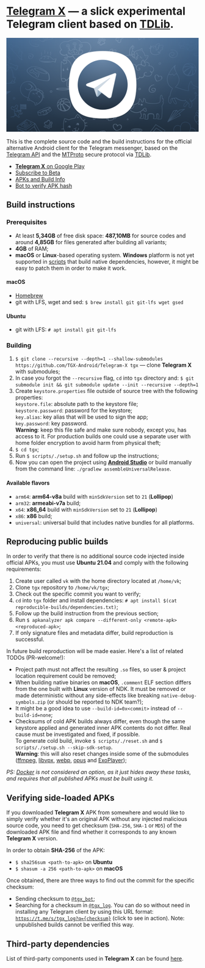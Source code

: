 # [Telegram X](https://play.google.com/store/apps/details?id=org.thunderdog.challegram) — a slick experimental Telegram client based on [TDLib](https://core.telegram.org/tdlib).

![Telegram X](/images/feature.png)

This is the complete source code and the build instructions for the official alternative Android client for the Telegram messenger, based on the [Telegram API](https://core.telegram.org/api) and the [MTProto](https://core.telegram.org/mtproto) secure protocol via [TDLib](https://github.com/TGX-Android/tdlib).

* [**Telegram X** on Google Play](http://play.google.com/store/apps/details?id=org.thunderdog.challegram)
* [Subscribe to Beta](https://play.google.com/apps/testing/org.thunderdog.challegram)
* [APKs and Build Info](https://t.me/tgx_log)
* [Bot to verify APK hash](https://t.me/tgx_bot)

## Build instructions

### Prerequisites

* At least **5,34GB** of free disk space: **487,10MB** for source codes and around **4,85GB** for files generated after building all variants;
* **4GB** of RAM;
* **macOS** or **Linux**-based operating system. **Windows** platform is not yet supported in [scripts](/scripts) that build native dependencies, however, it might be easy to patch them in order to make it work.

#### macOS

* [Homebrew](https://brew.sh)
* git with LFS, wget and sed: `$ brew install git git-lfs wget gsed` 

#### Ubuntu

* git with LFS: `# apt install git git-lfs`

### Building

1. `$ git clone --recursive --depth=1 --shallow-submodules https://github.com/TGX-Android/Telegram-X tgx` — clone **Telegram X** with submodules;
2. In case you forgot the `--recursive` flag, `cd` into `tgx` directory and: `$ git submodule init && git submodule update --init --recursive --depth=1` 
3. Create `keystore.properties` file outside of source tree with the following properties:<br/>`keystore.file`: absolute path to the keystore file;<br/>`keystore.password`: password for the keystore;<br/>`key.alias`: key alias that will be used to sign the app;<br/>`key.password`: key password.<br/>**Warning**: keep this file safe and make sure nobody, except you, has access to it. For production builds one could use a separate user with home folder encryption to avoid harm from physical theft;
4. `$ cd tgx`;
5. Run `$ scripts/./setup.sh` and follow up the instructions;
6. Now you can open the project using **[Android Studio](https://developer.android.com/studio/)** or build manually from the command line: `./gradlew assembleUniversalRelease`.

#### Available flavors

* `arm64`: **arm64-v8a** build with `minSdkVersion` set to `21` (**Lollipop**) 
* `arm32`: **armeabi-v7a** build;
* `x64`: **x86_64** build with `minSdkVersion` set to `21` (**Lollipop**)
* `x86`: **x86** build;
* `universal`: universal build that includes native bundles for all platforms.

## Reproducing public builds

In order to verify that there is no additional source code injected inside official APKs, you must use **Ubuntu 21.04** and comply with the following requirements:

1. Create user called `vk` with the home directory located at `/home/vk`;
2. Clone `tgx` repository to `/home/vk/tgx`;
3. Check out the specific commit you want to verify;
4. `cd` into `tgx` folder and install dependencies: `# apt install $(cat reproducible-builds/dependencies.txt)`;
5. Follow up the build instruction from the previous section;
6. Run `$ apkanalyzer apk compare --different-only <remote-apk> <reproduced-apk>`;
7. If only signature files and metadata differ, build reproduction is successful.

In future build reproduction will be made easier. Here's a list of related TODOs (PR-welcome!):

* Project path must not affect the resulting `.so` files, so user & project location requirement could be removed;
* When building native binaries on **macOS**, `.comment` ELF section differs from the one built with **Linux** version of NDK. It must be removed or made deterministic without any side-effects like breaking `native-debug-symbols.zip` (or should be reported to NDK team?);
* It might be a good idea to use `--build-id=0x<commit>` instead of `--build-id=none`;
* Checksums of cold APK builds always differ, even though the same keystore applied and generated inner APK contents do not differ. Real cause must be investigated and fixed, if possible.<br/>To generate cold build, invoke `$ scripts/./reset.sh` and `$ scripts/./setup.sh --skip-sdk-setup`.<br/>**Warning**: this will also reset changes inside some of the submodules ([ffmpeg](/app/jni/thirdparty/ffmpeg), [libvpx](/app/jni/thirdparty/libvpx), [webp](/app/jni/thirdparty/webp), [opus](/app/jni/thirdparty/opus) and [ExoPlayer](/app/jni/thirdparty/exoplayer));

<i>PS: [Docker](/Dockerfile) is not considered an option, as it just hides away these tasks, and requires that all published APKs must be built using it.</i>

## Verifying side-loaded APKs

If you downloaded **Telegram X** APK from somewhere and would like to simply verify whether it's an original APK without any injected malicious source code, you need to get checksum (`SHA-256`, `SHA-1` or `MD5`) of the downloaded APK file and find whether it corresponds to any known **Telegram X** version.

In order to obtain **SHA-256** of the APK:

* `$ sha256sum <path-to-apk>` on **Ubuntu**
* `$ shasum -a 256 <path-to-apk>` on **macOS**

Once obtained, there are three ways to find out the commit for the specific checksum:

* Sending checksum to [`@tgx_bot`](https://t.me/tgx_bot);
* Searching for a checksum in [`@tgx_log`](https://t.me/tgx_log). You can do so without need in installing any Telegram client by using this URL format: [`https://t.me/s/tgx_log?q={checksum}`](https://t.me/s/tgx_log?q=c541ebb0a3ae7bb6e6bd155530f375d567b8aef1761fdd942fb5d69af62e24ae) (click to see in action). Note: unpublished builds cannot be verified this way.

## Third-party dependencies

List of third-party components used in **Telegram X** can be found [here](/docs/THIRDPARTY.md).